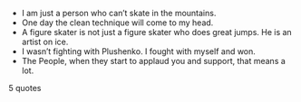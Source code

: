 - I am just a person who can’t skate in the mountains.
 - One day the clean technique will come to my head.
 - A figure skater is not just a figure skater who does great jumps. He is an artist on ice.
 - I wasn’t fighting with Plushenko. I fought with myself and won.
 - The People, when they start to applaud you and support, that means a lot.

5 quotes